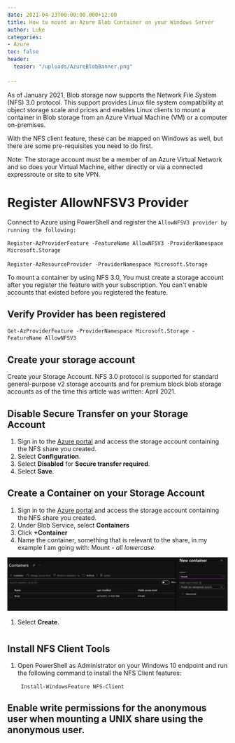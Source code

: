 ```yaml
---
date: 2021-04-23T00:00:00.000+12:00
title: How to mount an Azure Blob Container on your Windows Server
author: Luke
categories:
- Azure
toc: false
header:
  teaser: "/uploads/AzureBlobBanner.png"

---
```

As of January 2021, Blob storage now supports the Network File System (NFS) 3.0 protocol. This support provides Linux file system compatibility at object storage scale and prices and enables Linux clients to mount a container in Blob storage from an Azure Virtual Machine (VM) or a computer on-premises.

With the NFS client feature, these can be mapped on Windows as well, but there are some pre-requisites you need to do first.

Note: The storage account must be a member of an Azure Virtual Network and so does your Virtual Machine, either directly or via a connected expressroute or site to site VPN.


# Register AllowNFSV3 Provider

Connect to Azure using PowerShell and register the `AllowNFSV3 provider by running the following:`

    Register-AzProviderFeature -FeatureName AllowNFSV3 -ProviderNamespace Microsoft.Storage 

    Register-AzResourceProvider -ProviderNamespace Microsoft.Storage

To mount a container by using NFS 3.0, You must create a storage account after you register the feature with your subscription. You can't enable accounts that existed before you registered the feature.

## Verify Provider has been registered

    Get-AzProviderFeature -ProviderNamespace Microsoft.Storage -FeatureName AllowNFSV3
    
## Create your storage account

Create your Storage Account. NFS 3.0 protocol is supported for standard general-purpose v2 storage accounts and for premium block blob storage accounts as of the time this article was written: April 2021.

## Disable Secure Transfer on your Storage Account

1. Sign in to the [Azure portal](https://portal.azure.com/#home) and access the storage account containing the NFS share you created.
2. Select **Configuration**.
3. Select **Disabled** for **Secure transfer required**.
4. Select **Save**.

## Create a Container on your Storage Account

1. Sign in to the [Azure portal](https://portal.azure.com/#home) and access the storage account containing the NFS share you created.
2. Under Blob Service, select **Containers**
3. Click **+Container**
4. Name the container, something that is relevant to the share, in my example I am going with: Mount _- all lowercase._

![](/uploads/azstorageaccountnewcontainer.png)

1. Select **Create**.

#
## Install NFS Client Tools

1. Open PowerShell as Administrator on your Windows 10 endpoint and run the following command to install the NFS Client features:

        Install-WindowsFeature NFS-Client

## Enable write permissions for the anonymous user when mounting a UNIX share using the anonymous user.